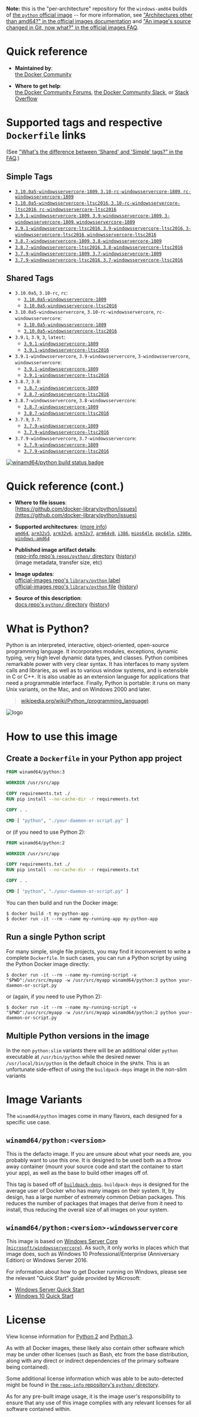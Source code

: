 <!--

********************************************************************************

WARNING:

    DO NOT EDIT "python/README.md"

    IT IS AUTO-GENERATED

    (from the other files in "python/" combined with a set of templates)

********************************************************************************

-->

**Note:** this is the "per-architecture" repository for the `windows-amd64` builds of [the `python` official image](https://hub.docker.com/_/python) -- for more information, see ["Architectures other than amd64?" in the official images documentation](https://github.com/docker-library/official-images#architectures-other-than-amd64) and ["An image's source changed in Git, now what?" in the official images FAQ](https://github.com/docker-library/faq#an-images-source-changed-in-git-now-what).

# Quick reference

-	**Maintained by**:  
	[the Docker Community](https://github.com/docker-library/python)

-	**Where to get help**:  
	[the Docker Community Forums](https://forums.docker.com/), [the Docker Community Slack](https://dockr.ly/slack), or [Stack Overflow](https://stackoverflow.com/search?tab=newest&q=docker)

# Supported tags and respective `Dockerfile` links

(See ["What's the difference between 'Shared' and 'Simple' tags?" in the FAQ](https://github.com/docker-library/faq#whats-the-difference-between-shared-and-simple-tags).)

## Simple Tags

-	[`3.10.0a5-windowsservercore-1809`, `3.10-rc-windowsservercore-1809`, `rc-windowsservercore-1809`](https://github.com/docker-library/python/blob/903be329e07ba3c212dab940f891a6f9ed7ece75/3.10-rc/windows/windowsservercore-1809/Dockerfile)
-	[`3.10.0a5-windowsservercore-ltsc2016`, `3.10-rc-windowsservercore-ltsc2016`, `rc-windowsservercore-ltsc2016`](https://github.com/docker-library/python/blob/903be329e07ba3c212dab940f891a6f9ed7ece75/3.10-rc/windows/windowsservercore-ltsc2016/Dockerfile)
-	[`3.9.1-windowsservercore-1809`, `3.9-windowsservercore-1809`, `3-windowsservercore-1809`, `windowsservercore-1809`](https://github.com/docker-library/python/blob/afc4106edc395bed8dfe7a497444033b12452406/3.9/windows/windowsservercore-1809/Dockerfile)
-	[`3.9.1-windowsservercore-ltsc2016`, `3.9-windowsservercore-ltsc2016`, `3-windowsservercore-ltsc2016`, `windowsservercore-ltsc2016`](https://github.com/docker-library/python/blob/afc4106edc395bed8dfe7a497444033b12452406/3.9/windows/windowsservercore-ltsc2016/Dockerfile)
-	[`3.8.7-windowsservercore-1809`, `3.8-windowsservercore-1809`](https://github.com/docker-library/python/blob/e06cdfe67b154306266bd2ab4d84db0c3b4b3542/3.8/windows/windowsservercore-1809/Dockerfile)
-	[`3.8.7-windowsservercore-ltsc2016`, `3.8-windowsservercore-ltsc2016`](https://github.com/docker-library/python/blob/e06cdfe67b154306266bd2ab4d84db0c3b4b3542/3.8/windows/windowsservercore-ltsc2016/Dockerfile)
-	[`3.7.9-windowsservercore-1809`, `3.7-windowsservercore-1809`](https://github.com/docker-library/python/blob/72724b61c96c9685e831991de913f633852e8e07/3.7/windows/windowsservercore-1809/Dockerfile)
-	[`3.7.9-windowsservercore-ltsc2016`, `3.7-windowsservercore-ltsc2016`](https://github.com/docker-library/python/blob/72724b61c96c9685e831991de913f633852e8e07/3.7/windows/windowsservercore-ltsc2016/Dockerfile)

## Shared Tags

-	`3.10.0a5`, `3.10-rc`, `rc`:
	-	[`3.10.0a5-windowsservercore-1809`](https://github.com/docker-library/python/blob/903be329e07ba3c212dab940f891a6f9ed7ece75/3.10-rc/windows/windowsservercore-1809/Dockerfile)
	-	[`3.10.0a5-windowsservercore-ltsc2016`](https://github.com/docker-library/python/blob/903be329e07ba3c212dab940f891a6f9ed7ece75/3.10-rc/windows/windowsservercore-ltsc2016/Dockerfile)
-	`3.10.0a5-windowsservercore`, `3.10-rc-windowsservercore`, `rc-windowsservercore`:
	-	[`3.10.0a5-windowsservercore-1809`](https://github.com/docker-library/python/blob/903be329e07ba3c212dab940f891a6f9ed7ece75/3.10-rc/windows/windowsservercore-1809/Dockerfile)
	-	[`3.10.0a5-windowsservercore-ltsc2016`](https://github.com/docker-library/python/blob/903be329e07ba3c212dab940f891a6f9ed7ece75/3.10-rc/windows/windowsservercore-ltsc2016/Dockerfile)
-	`3.9.1`, `3.9`, `3`, `latest`:
	-	[`3.9.1-windowsservercore-1809`](https://github.com/docker-library/python/blob/afc4106edc395bed8dfe7a497444033b12452406/3.9/windows/windowsservercore-1809/Dockerfile)
	-	[`3.9.1-windowsservercore-ltsc2016`](https://github.com/docker-library/python/blob/afc4106edc395bed8dfe7a497444033b12452406/3.9/windows/windowsservercore-ltsc2016/Dockerfile)
-	`3.9.1-windowsservercore`, `3.9-windowsservercore`, `3-windowsservercore`, `windowsservercore`:
	-	[`3.9.1-windowsservercore-1809`](https://github.com/docker-library/python/blob/afc4106edc395bed8dfe7a497444033b12452406/3.9/windows/windowsservercore-1809/Dockerfile)
	-	[`3.9.1-windowsservercore-ltsc2016`](https://github.com/docker-library/python/blob/afc4106edc395bed8dfe7a497444033b12452406/3.9/windows/windowsservercore-ltsc2016/Dockerfile)
-	`3.8.7`, `3.8`:
	-	[`3.8.7-windowsservercore-1809`](https://github.com/docker-library/python/blob/e06cdfe67b154306266bd2ab4d84db0c3b4b3542/3.8/windows/windowsservercore-1809/Dockerfile)
	-	[`3.8.7-windowsservercore-ltsc2016`](https://github.com/docker-library/python/blob/e06cdfe67b154306266bd2ab4d84db0c3b4b3542/3.8/windows/windowsservercore-ltsc2016/Dockerfile)
-	`3.8.7-windowsservercore`, `3.8-windowsservercore`:
	-	[`3.8.7-windowsservercore-1809`](https://github.com/docker-library/python/blob/e06cdfe67b154306266bd2ab4d84db0c3b4b3542/3.8/windows/windowsservercore-1809/Dockerfile)
	-	[`3.8.7-windowsservercore-ltsc2016`](https://github.com/docker-library/python/blob/e06cdfe67b154306266bd2ab4d84db0c3b4b3542/3.8/windows/windowsservercore-ltsc2016/Dockerfile)
-	`3.7.9`, `3.7`:
	-	[`3.7.9-windowsservercore-1809`](https://github.com/docker-library/python/blob/72724b61c96c9685e831991de913f633852e8e07/3.7/windows/windowsservercore-1809/Dockerfile)
	-	[`3.7.9-windowsservercore-ltsc2016`](https://github.com/docker-library/python/blob/72724b61c96c9685e831991de913f633852e8e07/3.7/windows/windowsservercore-ltsc2016/Dockerfile)
-	`3.7.9-windowsservercore`, `3.7-windowsservercore`:
	-	[`3.7.9-windowsservercore-1809`](https://github.com/docker-library/python/blob/72724b61c96c9685e831991de913f633852e8e07/3.7/windows/windowsservercore-1809/Dockerfile)
	-	[`3.7.9-windowsservercore-ltsc2016`](https://github.com/docker-library/python/blob/72724b61c96c9685e831991de913f633852e8e07/3.7/windows/windowsservercore-ltsc2016/Dockerfile)

[![winamd64/python build status badge](https://img.shields.io/jenkins/s/https/doi-janky.infosiftr.net/job/multiarch/job/windows-amd64/job/python.svg?label=winamd64/python%20%20build%20job)](https://doi-janky.infosiftr.net/job/multiarch/job/windows-amd64/job/python/)

# Quick reference (cont.)

-	**Where to file issues**:  
	[https://github.com/docker-library/python/issues](https://github.com/docker-library/python/issues)

-	**Supported architectures**: ([more info](https://github.com/docker-library/official-images#architectures-other-than-amd64))  
	[`amd64`](https://hub.docker.com/r/amd64/python/), [`arm32v5`](https://hub.docker.com/r/arm32v5/python/), [`arm32v6`](https://hub.docker.com/r/arm32v6/python/), [`arm32v7`](https://hub.docker.com/r/arm32v7/python/), [`arm64v8`](https://hub.docker.com/r/arm64v8/python/), [`i386`](https://hub.docker.com/r/i386/python/), [`mips64le`](https://hub.docker.com/r/mips64le/python/), [`ppc64le`](https://hub.docker.com/r/ppc64le/python/), [`s390x`](https://hub.docker.com/r/s390x/python/), [`windows-amd64`](https://hub.docker.com/r/winamd64/python/)

-	**Published image artifact details**:  
	[repo-info repo's `repos/python/` directory](https://github.com/docker-library/repo-info/blob/master/repos/python) ([history](https://github.com/docker-library/repo-info/commits/master/repos/python))  
	(image metadata, transfer size, etc)

-	**Image updates**:  
	[official-images repo's `library/python` label](https://github.com/docker-library/official-images/issues?q=label%3Alibrary%2Fpython)  
	[official-images repo's `library/python` file](https://github.com/docker-library/official-images/blob/master/library/python) ([history](https://github.com/docker-library/official-images/commits/master/library/python))

-	**Source of this description**:  
	[docs repo's `python/` directory](https://github.com/docker-library/docs/tree/master/python) ([history](https://github.com/docker-library/docs/commits/master/python))

# What is Python?

Python is an interpreted, interactive, object-oriented, open-source programming language. It incorporates modules, exceptions, dynamic typing, very high level dynamic data types, and classes. Python combines remarkable power with very clear syntax. It has interfaces to many system calls and libraries, as well as to various window systems, and is extensible in C or C++. It is also usable as an extension language for applications that need a programmable interface. Finally, Python is portable: it runs on many Unix variants, on the Mac, and on Windows 2000 and later.

> [wikipedia.org/wiki/Python_(programming_language)](https://en.wikipedia.org/wiki/Python_%28programming_language%29)

![logo](https://raw.githubusercontent.com/docker-library/docs/01c12653951b2fe592c1f93a13b4e289ada0e3a1/python/logo.png)

# How to use this image

## Create a `Dockerfile` in your Python app project

```dockerfile
FROM winamd64/python:3

WORKDIR /usr/src/app

COPY requirements.txt ./
RUN pip install --no-cache-dir -r requirements.txt

COPY . .

CMD [ "python", "./your-daemon-or-script.py" ]
```

or (if you need to use Python 2):

```dockerfile
FROM winamd64/python:2

WORKDIR /usr/src/app

COPY requirements.txt ./
RUN pip install --no-cache-dir -r requirements.txt

COPY . .

CMD [ "python", "./your-daemon-or-script.py" ]
```

You can then build and run the Docker image:

```console
$ docker build -t my-python-app .
$ docker run -it --rm --name my-running-app my-python-app
```

## Run a single Python script

For many simple, single file projects, you may find it inconvenient to write a complete `Dockerfile`. In such cases, you can run a Python script by using the Python Docker image directly:

```console
$ docker run -it --rm --name my-running-script -v "$PWD":/usr/src/myapp -w /usr/src/myapp winamd64/python:3 python your-daemon-or-script.py
```

or (again, if you need to use Python 2):

```console
$ docker run -it --rm --name my-running-script -v "$PWD":/usr/src/myapp -w /usr/src/myapp winamd64/python:2 python your-daemon-or-script.py
```

## Multiple Python versions in the image

In the non `python:slim` variants there will be an additional older `python` executable at `/usr/bin/python` while the desired newer `/usr/local/bin/python` is the default choice in the `$PATH`. This is an unfortunate side-effect of using the `buildpack-deps` image in the non-slim variants

# Image Variants

The `winamd64/python` images come in many flavors, each designed for a specific use case.

## `winamd64/python:<version>`

This is the defacto image. If you are unsure about what your needs are, you probably want to use this one. It is designed to be used both as a throw away container (mount your source code and start the container to start your app), as well as the base to build other images off of.

This tag is based off of [`buildpack-deps`](https://hub.docker.com/_/buildpack-deps/). `buildpack-deps` is designed for the average user of Docker who has many images on their system. It, by design, has a large number of extremely common Debian packages. This reduces the number of packages that images that derive from it need to install, thus reducing the overall size of all images on your system.

## `winamd64/python:<version>-windowsservercore`

This image is based on [Windows Server Core (`microsoft/windowsservercore`)](https://hub.docker.com/r/microsoft/windowsservercore/). As such, it only works in places which that image does, such as Windows 10 Professional/Enterprise (Anniversary Edition) or Windows Server 2016.

For information about how to get Docker running on Windows, please see the relevant "Quick Start" guide provided by Microsoft:

-	[Windows Server Quick Start](https://msdn.microsoft.com/en-us/virtualization/windowscontainers/quick_start/quick_start_windows_server)
-	[Windows 10 Quick Start](https://msdn.microsoft.com/en-us/virtualization/windowscontainers/quick_start/quick_start_windows_10)

# License

View license information for [Python 2](https://docs.python.org/2/license.html) and [Python 3](https://docs.python.org/3/license.html).

As with all Docker images, these likely also contain other software which may be under other licenses (such as Bash, etc from the base distribution, along with any direct or indirect dependencies of the primary software being contained).

Some additional license information which was able to be auto-detected might be found in [the `repo-info` repository's `python/` directory](https://github.com/docker-library/repo-info/tree/master/repos/python).

As for any pre-built image usage, it is the image user's responsibility to ensure that any use of this image complies with any relevant licenses for all software contained within.

